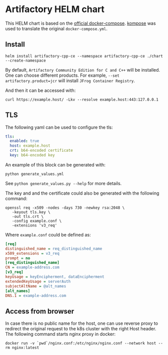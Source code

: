 # Artifactory HELM chart

This HELM chart is based on the [official docker-compose](https://releases.jfrog.io/artifactory/bintray-artifactory/org/artifactory/cpp/ce/docker/jfrog-artifactory-cpp-ce/[RELEASE]/jfrog-artifactory-cpp-ce-[RELEASE]-compose.tar.gz). [kompose](https://kompose.io/) was used to translate the original `docker-compose.yml`.

## Install

```shell
helm install artifactory-cpp-ce --namespace artifactory-cpp-ce ./chart --create-namespace
```

By default, `Artifactory Community Edition for C and C++` will be installed. One can choose different products. For example, `--set artifactory.product=jcr` will install `JFrog Container Registry`.

And then it can be accessed with:
```shell
curl https://example.host/ -Lkv --resolve example.host:443:127.0.0.1
```

## TLS

The following yaml can be used to configure the tls:

```yaml
tls:
  enabled: true
  host: example.host
  crt: b64-encoded certificate
  key: b64-encoded key
```

An example of this block can be generated with:
```shell
python generate_values.yml
```
See `python generate_values.py --help` for more details.

The key and and the certificate could also be generated with the following command:
```shell
openssl req -x509 -nodes -days 730 -newkey rsa:2048 \
   -keyout tls.key \
   -out tls.crt \
   -config example.conf \
   -extensions 'v3_req'
```

Where `example.conf` could be defined as:
```ini
[req]
distinguished_name = req_distinguished_name
x509_extensions = v3_req
prompt = no
[req_distinguished_name]
CN = example-address.com
[v3_req]
keyUsage = keyEncipherment, dataEncipherment
extendedKeyUsage = serverAuth
subjectAltName = @alt_names
[alt_names]
DNS.1 = example-address.com
```

## Access from browser

In case there is no public name for the host, one can use reverse proxy to redirect the original request to the k8s cluster with the right Host header. The following command starts nginx proxy in docker:
```shell
docker run -v `pwd`/nginx.conf:/etc/nginx/nginx.conf --network host --rm nginx:latest
```
